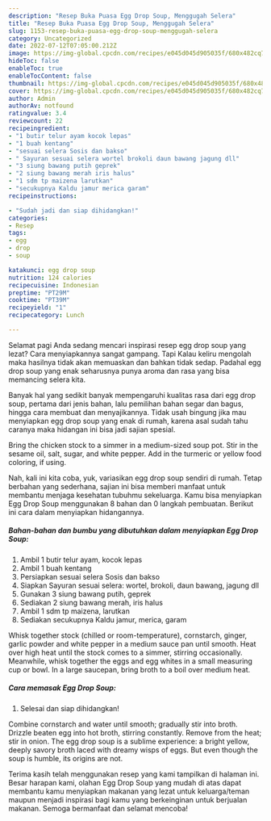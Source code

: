 ```yaml
---
description: "Resep Buka Puasa Egg Drop Soup, Menggugah Selera"
title: "Resep Buka Puasa Egg Drop Soup, Menggugah Selera"
slug: 1153-resep-buka-puasa-egg-drop-soup-menggugah-selera
category: Uncategorized
date: 2022-07-12T07:05:00.212Z
image: https://img-global.cpcdn.com/recipes/e045d045d905035f/680x482cq70/egg-drop-soup-foto-resep-utama.jpg
hideToc: false
enableToc: true
enableTocContent: false
thumbnail: https://img-global.cpcdn.com/recipes/e045d045d905035f/680x482cq70/egg-drop-soup-foto-resep-utama.jpg
cover: https://img-global.cpcdn.com/recipes/e045d045d905035f/680x482cq70/egg-drop-soup-foto-resep-utama.jpg
author: Admin
authorAv: notfound
ratingvalue: 3.4
reviewcount: 22
recipeingredient:
- "1 butir telur ayam kocok lepas"
- "1 buah kentang"
- "sesuai selera Sosis dan bakso"
- " Sayuran sesuai selera wortel brokoli daun bawang jagung dll"
- "3 siung bawang putih geprek"
- "2 siung bawang merah iris halus"
- "1 sdm tp maizena larutkan"
- "secukupnya Kaldu jamur merica garam"
recipeinstructions:

- "Sudah jadi dan siap dihidangkan!"
categories:
- Resep
tags:
- egg
- drop
- soup

katakunci: egg drop soup 
nutrition: 124 calories
recipecuisine: Indonesian
preptime: "PT29M"
cooktime: "PT39M"
recipeyield: "1"
recipecategory: Lunch

---
```



Selamat pagi Anda sedang mencari inspirasi resep egg drop soup yang lezat? Cara menyiapkannya sangat gampang. Tapi Kalau keliru mengolah maka hasilnya tidak akan memuaskan dan bahkan tidak sedap. Padahal egg drop soup yang enak seharusnya punya aroma dan rasa yang bisa memancing selera kita.


Banyak hal yang sedikit banyak mempengaruhi kualitas rasa dari egg drop soup, pertama dari jenis bahan, lalu pemilihan bahan segar dan bagus, hingga cara membuat dan menyajikannya. Tidak usah bingung jika mau menyiapkan egg drop soup yang enak di rumah, karena asal sudah tahu caranya maka hidangan ini bisa jadi sajian spesial.

Bring the chicken stock to a simmer in a medium-sized soup pot. Stir in the sesame oil, salt, sugar, and white pepper. Add in the turmeric or yellow food coloring, if using.


Nah, kali ini kita coba, yuk, variasikan egg drop soup sendiri di rumah. Tetap berbahan yang sederhana, sajian ini bisa memberi manfaat untuk membantu menjaga kesehatan tubuhmu sekeluarga. Kamu bisa menyiapkan Egg Drop Soup menggunakan 8 bahan dan 0 langkah pembuatan. Berikut ini cara dalam menyiapkan hidangannya.

<!--inarticleads1-->

##### Bahan-bahan dan bumbu yang dibutuhkan dalam menyiapkan Egg Drop Soup:

1. Ambil 1 butir telur ayam, kocok lepas
1. Ambil 1 buah kentang
1. Persiapkan sesuai selera Sosis dan bakso
1. Siapkan  Sayuran sesuai selera: wortel, brokoli, daun bawang, jagung dll
1. Gunakan 3 siung bawang putih, geprek
1. Sediakan 2 siung bawang merah, iris halus
1. Ambil 1 sdm tp maizena, larutkan
1. Sediakan secukupnya Kaldu jamur, merica, garam


Whisk together stock (chilled or room-temperature), cornstarch, ginger, garlic powder and white pepper in a medium sauce pan until smooth. Heat over high heat until the stock comes to a simmer, stirring occasionally. Meanwhile, whisk together the eggs and egg whites in a small measuring cup or bowl. In a large saucepan, bring broth to a boil over medium heat. 

<!--inarticleads2-->

##### Cara memasak Egg Drop Soup:


1. Selesai dan siap dihidangkan!

Combine cornstarch and water until smooth; gradually stir into broth. Drizzle beaten egg into hot broth, stirring constantly. Remove from the heat; stir in onion. The egg drop soup is a sublime experience: a bright yellow, deeply savory broth laced with dreamy wisps of eggs. But even though the soup is humble, its origins are not. 

Terima kasih telah menggunakan resep yang kami tampilkan di halaman ini. Besar harapan kami, olahan Egg Drop Soup yang mudah di atas dapat membantu kamu menyiapkan makanan yang lezat untuk keluarga/teman maupun menjadi inspirasi bagi kamu yang berkeinginan untuk berjualan makanan. Semoga bermanfaat dan selamat mencoba!
